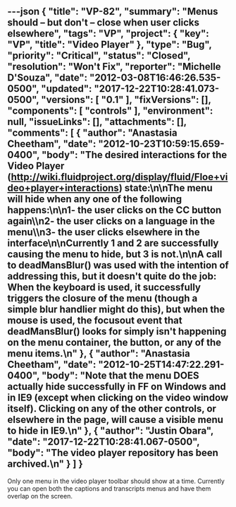 ---json
{
  "title": "VP-82",
  "summary": "Menus should – but don't – close when user clicks elsewhere",
  "tags": "VP",
  "project": {
    "key": "VP",
    "title": "Video Player"
  },
  "type": "Bug",
  "priority": "Critical",
  "status": "Closed",
  "resolution": "Won't Fix",
  "reporter": "Michelle D'Souza",
  "date": "2012-03-08T16:46:26.535-0500",
  "updated": "2017-12-22T10:28:41.073-0500",
  "versions": [
    "0.1"
  ],
  "fixVersions": [],
  "components": [
    "controls"
  ],
  "environment": null,
  "issueLinks": [],
  "attachments": [],
  "comments": [
    {
      "author": "Anastasia Cheetham",
      "date": "2012-10-23T10:59:15.659-0400",
      "body": "The desired interactions for the Video Player (<http://wiki.fluidproject.org/display/fluid/Floe+video+player+interactions>) state:\n\nThe menu will hide when any one of the following happens:\n\n1-  the user clicks on the CC button again\\\n2-  the user clicks on a language in the menu\\\n3-  the user clicks elsewhere in the interface\n\nCurrently 1 and 2 are successfully causing the menu to hide, but 3 is not.\n\nA call to deadMansBlur() was used with the intention of addressing this, but it doesn't quite do the job: When the keyboard is used, it successfully triggers the closure of the menu (though a simple blur handlier might do this), but when the mouse is used, the focusout event that deadMansBlur() looks for simply isn't happening on the menu container, the button, or any of the menu items.\n"
    },
    {
      "author": "Anastasia Cheetham",
      "date": "2012-10-25T14:47:22.291-0400",
      "body": "Note that the menu DOES actually hide successfully in FF on Windows and in IE9 (except when clicking on the video window itself). Clicking on any of the other controls, or elsewhere in the page, will cause a visible menu to hide in IE9.\n"
    },
    {
      "author": "Justin Obara",
      "date": "2017-12-22T10:28:41.067-0500",
      "body": "The video player repository has been archived.\n"
    }
  ]
}
---
Only one menu in the video player toolbar should show at a time. Currently you can open both the captions and transcripts menus and have them overlap on the screen.&#x20;

        